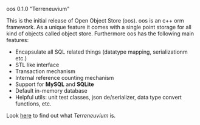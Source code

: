 oos 0.1.0 "Terreneuvium"

This is the initial release of Open Object Store (oos). oos is an c++ orm framework. As a unique feature it comes with a single point storage for all kind of objects called object store. Furthermore oos has the following main features:

 - Encapsulate all SQL related things (datatype mapping, serializationm etc.)
 - STL like interface
 - Transaction mechanism
 - Internal reference counting mechanism
 - Support for __MySQL__ and __SQLite__
 - Default in-memory database
 - Helpful utils: unit test classes, json de/serializer, data type convert functions, etc.

Look [here](http://en.wikipedia.org/wiki/Terreneuvian) to find out what _Terreneuvium_ is.
